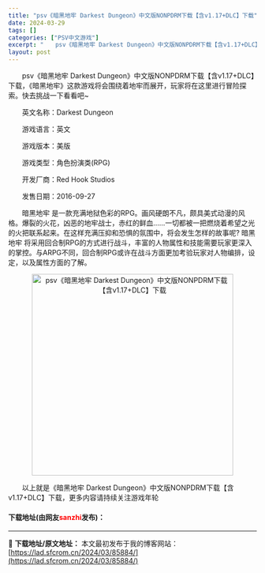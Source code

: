 ```yaml
---
title: "psv《暗黑地牢 Darkest Dungeon》中文版NONPDRM下载【含v1.17+DLC】下载"
date: 2024-03-29
tags: []
categories: ["PSV中文游戏"]
excerpt: "　　psv《暗黑地牢 Darkest Dungeon》中文版NONPDRM下载【含v1.17+DLC】下载，《暗黑地牢》这款游戏将会围绕着地牢而展开，玩家将在这里进行冒险探索。快去挑战一下看看吧~ 　　英文名称：Darkest Dungeon 　　游戏语言：英文 　　游戏版本：美版 　　游戏类型：角&hellip;"
layout: post
---
```


 <p>　　psv《暗黑地牢 Darkest Dungeon》中文版NONPDRM下载【含v1.17+DLC】下载，《暗黑地牢》这款游戏将会围绕着地牢而展开，玩家将在这里进行冒险探索。快去挑战一下看看吧~</p> <p>　　英文名称：Darkest Dungeon</p> <p>　　游戏语言：英文</p> <p>　　游戏版本：美版</p> <p>　　游戏类型：角色扮演类(RPG)</p> <p>　　开发厂商：Red Hook Studios</p> <p>　　发售日期：2016-09-27</p> <p>　　暗黑地牢 是一款充满地狱色彩的RPG。画风硬朗不凡，颇具美式动漫的风格。爆裂的火花，凶恶的地牢战士，赤红的鲜血&hellip;&hellip;一切都被一把燃烧着希望之光的火把联系起来。在这样充满压抑和恐惧的氛围中，将会发生怎样的故事呢? 暗黑地牢 将采用回合制RPG的方式进行战斗，丰富的人物属性和技能需要玩家更深入的掌控。与ARPG不同，回合制RPG或许在战斗方面更加考验玩家对人物编排，设定，以及属性方面的了解。</p> <p align="center"><img align="" border="0" src="https://lad.sfcrom.cn/wp-content/uploads/2024/03/20240329_660670e749565.jpg" width="408" alt="psv《暗黑地牢 Darkest Dungeon》中文版NONPDRM下载【含v1.17+DLC】下载" /></p> <p>　　以上就是《暗黑地牢 Darkest Dungeon》中文版NONPDRM下载【含v1.17+DLC】下载，更多内容请持续关注游戏年轮</p> <p><h4>下载地址(由网友<font color="red">sanzhi</font>发布)：</h4></p> 

---
📖 **下载地址/原文地址：** 本文最初发布于我的博客网站：[https://lad.sfcrom.cn/2024/03/85884/](https://lad.sfcrom.cn/2024/03/85884/)
